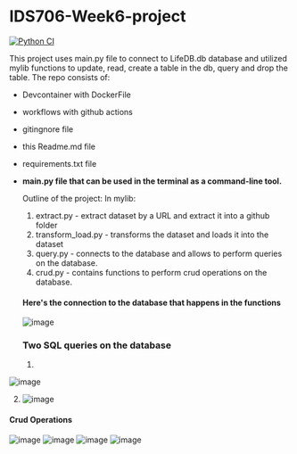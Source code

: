 # IDS706-Week6-project

[![Python CI](https://github.com/Nastiiasaenko/IDS706-Week1-project/actions/workflows/main.yml/badge.svg)](https://github.com/Nastiiasaenko/IDS706-Week1-project/actions/workflows/main.yml)

This project uses main.py file to connect to LifeDB.db database and utilized mylib functions to update, read, create a table in the db, query and drop the table. The repo consists of: 

* Devcontainer with DockerFile
* workflows with github actions
* gitingnore file
* this Readme.md file
* requirements.txt file
* **main.py file  that can be used in the terminal as a command-line tool.**

  Outline of the project:
  In  mylib:
  1) extract.py - extract dataset by a URL and extract it into a github folder
  2) transform_load.py - transforms the dataset and loads it into the dataset
  3) query.py - connects to the database and allows to perform queries on the database.
  4) crud.py - contains functions to perform crud operations on the database.
 
  #### Here's the connection to the database that happens in the functions
  ![image](https://github.com/nogibjj/as1466_sqlite_lab/assets/54864655/18c478c5-6fd5-46e0-b13e-d7c54dfaef31)

  ### Two SQL queries on the database
  1) 
 
![image](https://github.com/nogibjj/as1466_sqlite_lab/assets/54864655/c93fa827-6f13-438b-8c19-1abf987c8687)

2) ![image](https://github.com/nogibjj/as1466_sqlite_lab/assets/54864655/3bbda405-3217-4436-9dd8-b09be97fbe52)

#### Crud Operations 
![image](https://github.com/nogibjj/as1466_sqlite_lab/assets/54864655/8f0c72e5-d27b-4483-aaff-7b80dfeb2189)
![image](https://github.com/nogibjj/as1466_sqlite_lab/assets/54864655/b973e53c-8c9e-49bb-844e-b5bc8bd06922)
![image](https://github.com/nogibjj/as1466_sqlite_lab/assets/54864655/4ba58465-9b2f-41df-8f58-48da9534eecf)
![image](https://github.com/nogibjj/as1466_sqlite_lab/assets/54864655/ffc4ecec-1f9c-40c0-b0b4-bdd99b659224)



